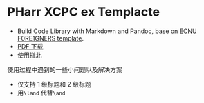 # PHarr XCPC ex Templacte

* Build Code Library with Markdown and Pandoc, base on [ECNU F0RE1GNERS template](https://github.com/F0RE1GNERS/template).
* [PDF 下载](https://github.com/PHarr-mx/PHarr-XCPC-ex-Template/tree/gh-pages)
* [使用指北](https://xcpcio.com/code-library/code-library-build/#markdown-ecnu-f0re1gners)

使用过程中遇到的一些小问题以及解决方案
* 仅支持 1 级标题和 2 级标题
* 用`\land` 代替`\and`
